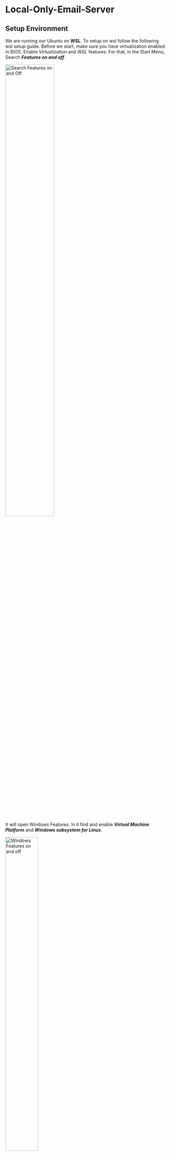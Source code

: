 # Local-Only-Email-Server
## Setup Environment 
We are running our Ubuntu on **WSL**. To setup on wsl follow the following wsl setup guide.
Before we start, make sure you have virtualization enabled in BIOS.
Enable _Virtualization_ and _WSL_ features. For that, in the Start Menu, Search ___Features on and off___.

<img src="https://github.com/user-attachments/assets/a720755c-1508-4ffa-a71f-2a638bc34ef0" alt="Search Features on and Off" width="55%" height="60%">


It will open Windows Features. In it find and enable ___Virtual Machine Platform___ and ___Windows subsystem for Linux___.

<img src="https://github.com/user-attachments/assets/55b6d2a0-7e10-4c9f-9df7-679bacd15399" alt="Windows Features on and off" width="45%" height="50%">


Press Ok and restart the PC. 

Afterwards, open Powershell as administrator and run the command

`wsl --install`

Make sure you have WSL2 installed.

`wsl --status`

##Install Ubuntu
Now you can install Ubuntu from the Windows Store or via the command line.

###Via Microsoft Store
Search Ubuntu in the Microsoft store and install it.
You can install any specific version as well (like in my case I installed the 24.04 LTS version).

<img src="https://github.com/user-attachments/assets/31ed144f-4162-4cb7-806d-fef58943091c" alt="Ubuntu in Store" width ="50%" height="50%">

Just make sure to install the one provided by Canonical Group Ltd.
Now, open it for it to be able to install and register in Windows. When asked for a Unix username and password use whichever username and password you want.

###Via Command Line in Powershell(Administrator)
To view all available distros that can be installed, enter command

`wsl --list --online`

<img src="![image](https://github.com/user-attachments/assets/b801faa4-6001-4e8b-9d09-0f0e10c854e7" alt="List of Linux Distros in powershell" width="50%" height="50%">

To install your required distro in our case Ubuntu-24.04

`wsl --install -d Ubuntu-24.04`

You can replace <Ubuntu24.04> with whatever distribution of Linux you want to use.
When asked for a Unix username and password use whichever username and password you want.
Note: use lowercase letters
You can also use the following YouTube video for a more visual step-by-step guide.

[Ubuntu On WSL](https://youtu.be/7Sym3uL6YWo?si=1HF1zHWLwNf9XjQW)

Next to check state of your wsl type 

`wsl -l -v`

<img src="https://github.com/user-attachments/assets/ebb14197-cfff-4f4b-99cb-11d88a04f7c0" alt="Installed Distros and WSL Version Running" width="50%" height="50%">
